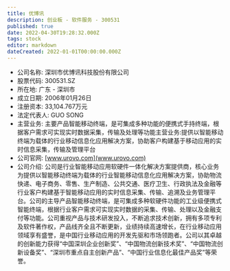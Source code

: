 ```yaml
---
title: 优博讯
description: 创业板 - 软件服务 - 300531
published: true
date: 2022-04-30T19:28:32.000Z
tags: stock
editor: markdown
dateCreated: 2022-01-01T00:00:00.000Z
---
```


- 公司名称: 深圳市优博讯科技股份有限公司
- 股票代码: 300531.SZ
- 所在地: 广东 - 深圳市
- 成立日期: 2006年01月26日
- 注册资本: 33,104.767万元
- 法定代表人: GUO SONG
- 主营业务: 主要产品智能移动终端，是可集成多种功能的便携式手持终端，根据客户需求可实现实时数据采集，传输及处理等功能主营业务:提供以智能移动终端为载体的行业移动信息化应用解决方案，协助客户构建基于移动应用的实时信息采集，传输及管理平台
- 公司官网: [www.urovo.com](www.urovo.com)
- 公司介绍: 公司是行业智能移动应用软硬件一体化解决方案提供商，核心业务为提供以智能移动终端为载体的行业智能移动信息化应用解决方案，协助物流快递、电子商务、零售、生产制造、公共交通、医疗卫生、行政执法及金融等行业客户构建基于智能移动应用的实时信息采集、传输、追溯及业务管理平台。公司的主导产品智能移动终端，是可集成多种软硬件功能的工业级便携式智能终端，根据行业客户需求可实现实时数据的采集、传输、处理以及金融支付等功能。公司重视产品与技术研发投入，不断追求技术创新，拥有多项专利及软件著作权，产品线齐全且不断更新，业绩持续高速增长，在行业移动应用领域享有盛誉，是中国行业移动应用的开发先驱和市场领跑者。公司以其卓越的创新能力获得“中国深圳企业创新奖”、“中国物流创新技术奖”、“中国物流创新设备奖”、“深圳市重点自主创新产品”、“中国行业信息化最佳产品奖”等荣誉。


